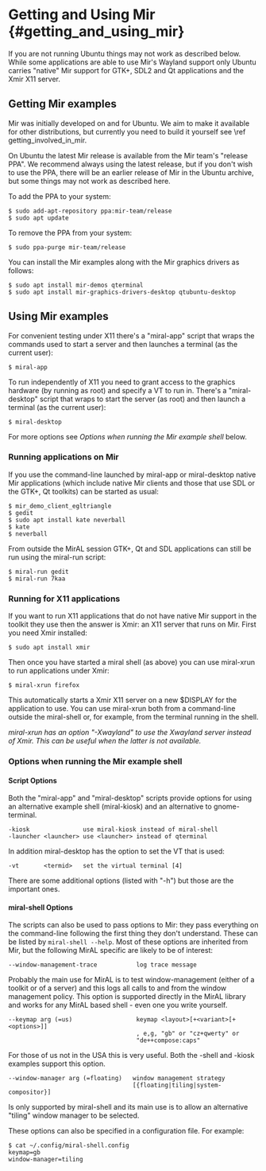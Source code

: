 Getting and Using Mir  {#getting_and_using_mir}
=====================

If you are not running Ubuntu things may not work as described below. While some
applications are able to use Mir's Wayland support only Ubuntu carries "native"
Mir support for GTK+, SDL2 and Qt applications and the Xmir X11 server. 

Getting Mir examples
--------------------

Mir was initially developed on and for Ubuntu. We aim to make it available for
other distributions, but currently you need to build it yourself see 
\ref getting_involved_in_mir.

On Ubuntu the latest Mir release is available from the Mir team's "release PPA".
We recommend always using the latest release, but if you don't wish to use the
PPA, there will be an earlier release of Mir in the Ubuntu archive, but some
things may not work as described here.

To add the PPA to your system:

    $ sudo add-apt-repository ppa:mir-team/release
    $ sudo apt update

To remove the PPA from your system:

    $ sudo ppa-purge mir-team/release

You can install the Mir examples along with the Mir graphics drivers as follows:

    $ sudo apt install mir-demos qterminal
    $ sudo apt install mir-graphics-drivers-desktop qtubuntu-desktop

Using Mir examples
------------------

For convenient testing under X11 there's a "miral-app" script that wraps the
commands used to start a server and then launches a terminal (as the current
user):

    $ miral-app

To run independently of X11 you need to grant access to the graphics hardware
(by running as root) and specify a VT to run in. There's a "miral-desktop"
script that wraps to start the server (as root) and then launch a terminal
(as the current user):

    $ miral-desktop
    
For more options see *Options when running the Mir example shell* below.
    
### Running applications on Mir

If you use the command-line launched by miral-app or miral-desktop native Mir
applications (which include native Mir clients and those that use SDL or the 
GTK+, Qt toolkits) can be started as usual:

    $ mir_demo_client_egltriangle
    $ gedit
    $ sudo apt install kate neverball 
    $ kate
    $ neverball

From outside the MirAL session GTK+, Qt and SDL applications can still be run
using the miral-run script:

    $ miral-run gedit
    $ miral-run 7kaa

### Running for X11 applications

If you want to run X11 applications that do not have native Mir support in the
toolkit they use then the answer is Xmir: an X11 server that runs on Mir. First
you need Xmir installed:

    $ sudo apt install xmir

Then once you have started a miral shell (as above) you can use miral-xrun to
run applications under Xmir:

    $ miral-xrun firefox

This automatically starts a Xmir X11 server on a new $DISPLAY for the
application to use. You can use miral-xrun both from a command-line outside the
miral-shell or, for example, from the terminal running in the shell.

_miral-xrun has an option "-Xwayland" to use the Xwayland server instead of Xmir.
This can be useful when the latter is not available._


### Options when running the Mir example shell

#### Script Options

Both the "miral-app" and "miral-desktop" scripts provide options for using an
alternative example shell (miral-kiosk) and an alternative to gnome-terminal.

    -kiosk               use miral-kiosk instead of miral-shell
    -launcher <launcher> use <launcher> instead of qterminal

In addition miral-desktop has the option to set the VT that is used:

    -vt       <termid>   set the virtual terminal [4]

There are some additional options (listed with "-h") but those are the important
ones.

#### miral-shell Options

The scripts can also be used to pass options to Mir: they pass everything on
the command-line following the first thing they don't understand. These can be
listed by `miral-shell --help`. Most of these options are inherited from Mir,
but the following MirAL specific are likely to be of interest:

    --window-management-trace           log trace message

Probably the main use for MirAL is to test window-management (either of a
toolkit or of a server) and this logs all calls to and from the window 
management policy. This option is supported directly in the MirAL library and
works for any MirAL based shell - even one you write yourself.

    --keymap arg (=us)                  keymap <layout>[+<variant>[+<options>]]
                                        , e,g, "gb" or "cz+qwerty" or 
                                        "de++compose:caps"

For those of us not in the USA this is very useful. Both the -shell and -kiosk
examples support this option.

    --window-manager arg (=floating)   window management strategy 
                                       [{floating|tiling|system-compositor}]

Is only supported by miral-shell and its main use is to allow an alternative
"tiling" window manager to be selected.

These options can also be specified in a configuration file. For example:

    $ cat ~/.config/miral-shell.config 
    keymap=gb
    window-manager=tiling